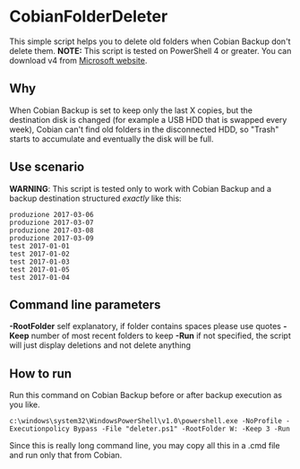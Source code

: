 # CobianFolderDeleter

This simple script helps you to delete old folders when Cobian Backup don't delete them.
**NOTE:** This script is tested on PowerShell 4 or greater. You can download v4 from [Microsoft website](https://www.microsoft.com/en-us/download/details.aspx?id=40855).

## Why

When Cobian Backup is set to keep only the last X copies, but the destination disk is changed (for example a USB HDD that is swapped every week), Cobian can't find old folders in the disconnected HDD, so "Trash" starts to accumulate and eventually the disk will be full.

## Use scenario

**WARNING**: This script is tested only to work with Cobian Backup and a backup destination structured *exactly* like this:

```
produzione 2017-03-06
produzione 2017-03-07
produzione 2017-03-08
produzione 2017-03-09
test 2017-01-01
test 2017-01-02
test 2017-01-03
test 2017-01-05
test 2017-01-04
```

## Command line parameters

**-RootFolder** self explanatory, if folder contains spaces please use quotes
**-Keep** number of most recent folders to keep
**-Run** if not specified, the script will just display deletions and not delete anything

## How to run

Run this command on Cobian Backup before or after backup execution as you like.

```
c:\windows\system32\WindowsPowerShell\v1.0\powershell.exe -NoProfile -Executionpolicy Bypass -File "deleter.ps1" -RootFolder W: -Keep 3 -Run
```

Since this is really long command line, you may copy all this in a .cmd file and run only that from Cobian.